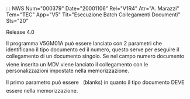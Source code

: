  :  : NWS Num="000379" Date="20001106" Rel="V1R4" Atr="A. Marazzi" Tem="TEC" App="V5" Tit="Esecuzione Batch Collegamenti Documenti" Sts="20"

Release 4.0

Il programma V5GM01A può essere lanciato con 2 parametri che identificano il tipo documento ed il numero, questo serve per eseguire il collegamento di un documento singolo.
Se nel campo numero documento viene inserito un MDV viene lanciato il collegamento con le personalizzazioni impostate nella memorizzazione.

Il primo parametro può essere   (blanks) in quanto il tipo documento DEVE essere nella memorizzazione.


